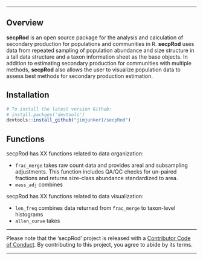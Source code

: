 
<!-- README.md is generated from README.Rmd. Please edit that file -->

-----

## Overview

**secpRod** is an open source package for the analysis and calculation
of secondary production for populations and communities in R.
**secpRod** uses data from repeated sampling of population abundance and
size structure in a tall data structure and a taxon information sheet as
the base objects. In addition to estimating secondary production for
communities with multiple methods, **secpRod** also allows the user to
visualize population data to assess best methods for secondary
production estimation.

## Installation

``` r
# To install the latest version Github:
# install.packges('devtools')
devtools::install_github("jimjunker1/secpRod")
```

## Functions

secpRod has XX functions related to data organization:

  - `frac_merge` takes raw count data and provides areal and subsampling
    adjustments. This function includes QA/QC checks for un-paired
    fractions and returns size-class abundance standardized to area.
  - `mass_adj` combines

secpRod has XX functions related to data visualization:

  - `len_freq` combines data returned from `frac_merge` to taxon-level
    histograms
  - `allen_curve` takes

-----

Please note that the ‘secpRod’ project is released with a [Contributor
Code of Conduct](.github/CODE_OF_CONDUCT.md). By contributing to this
project, you agree to abide by its terms.

-----
